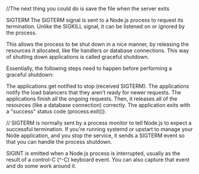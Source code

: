 //The next thing you could do is save the file when the server exits

SIGTERM
The SIGTERM signal is sent to a Node.js process to request its termination. Unlike the SIGKILL signal, it can be listened on or ignored by the process.

This allows the process to be shut down in a nice manner, by releasing the resources it allocated, like file handlers or database connections. This way of shutting down applications is called graceful shutdown.

Essentially, the following steps need to happen before performing a graceful shutdown:

The applications get notified to stop (received SIGTERM).
The applications notify the load balancers that they aren’t ready for newer requests.
The applications finish all the ongoing requests.
Then, it releases all of the resources (like a database connection) correctly.
The application exits with a "success" status code (process.exit()).

//
SIGTERM is normally sent by a process monitor to tell Node.js to expect a successful termination. If you're running systemd or upstart to manage your Node application, and you stop the service, it sends a SIGTERM event so that you can handle the process shutdown.

SIGINT is emitted when a Node.js process is interrupted, usually as the result of a control-C (^-C) keyboard event. You can also capture that event and do some work around it.
